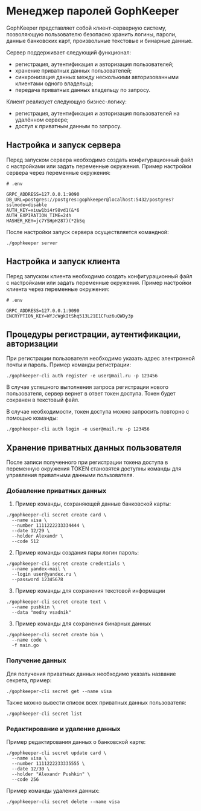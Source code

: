 
# Менеджер паролей GophKeeper

GophKeeper представляет собой клиент-серверную систему, позволяющую пользователю безопасно хранить
логины, пароли, данные банковских карт, произвольные текстовые и бинарные данные.

Сервер поддерживает следующий функционал:
 * регистрация, аутентификация и авторизация пользователей;
 * хранение приватных данных пользователей;
 * синхронизация данных между несколькими авторизованными клиентами одного владельца;
 * передача приватных данных владельцу по запросу.

Клиент реализует следующую бизнес-логику:
 * регистрация, аутентификация и авторизация пользователей на удалённом сервере;
 * доступ к приватным данным по запросу.

## Настройка и запуск сервера

Перед запуском сервера необходимо создать конфигурационный файл с настройками
или задать переменные окружения. Пример настройки сервера через переменные окружения:

```
# .env

GRPC_ADDRESS=127.0.0.1:9090
DB_URL=postgres://postgres:gophkeeper@localhost:5432/postgres?sslmode=disable
AUTH_KEY=xiuw1bi4r98vd1(&*6
AUTH_EXPIRATION_TIME=24h
HASHER_KEY=jc7YSHpH287)(*2bSq
```

После настройки запуск сервера осуществляется командной:

```
./gophkeeper server
```

## Настройка и запуск клиента

Перед запуском клиента необходимо создать конфигурационный файл с настройками
или задать переменные окружения. Пример настройки клиента через переменные окружения:

```
# .env

GRPC_ADDRESS=127.0.0.1:9090
ENCRYPTION_KEY=WYJcWgkItShq513L21E1CFuz6uQWDy3p
```

## Процедуры регистрации, аутентификации, авторизации

При регистрации пользователя необходимо указать адрес электронной почты и пароль.
Пример команды регистрации:

```
./gophkeeper-cli auth register -e user@mail.ru -p 123456
```

В случае успешного выполнения запроса регистрации нового пользователя,
сервер вернет в ответ токен доступа.
Токен будет сохранен в текстовый файл.

В случае необходимости, токен доступа можно запросить повторно с помощью команды:

```
./gophkeeper-cli auth login -e user@mail.ru -p 123456
```

## Хранение приватных данных пользователя

После записи полученного при регистрации токена доступа в переменную окружения TOKEN
становятся доступны команды для управления приватными данными пользователя.

### Добавление приватных данных

1. Пример команды, сохраняющей данные банковской карты:

```
./gophkeeper-cli secret create card \
  --name visa \
  --number 1111222233334444 \
  --date 12/29 \
  --holder Alexandr \
  --code 512
```

2. Пример команды создания пары логин пароль:

```
./gophkeeper-cli secret create credentials \
  --name yandex-mail \
  --login user@yandex.ru \
  --password 12345678
```

3. Пример команды для сохранения текстовой информации

```
./gophkeeper-cli secret create text \
  --name pushkin \
  --data "medny vsadnik"
```

3. Пример команды для сохранения бинарных данных

```
./gophkeeper-cli secret create bin \
  --name code \
  -f main.go
```

### Получение данных

Для получения приватных данных необходимо указать название секрета, пример:

```
./gophkeeper-cli secret get --name visa
```

Также можно вывести список всех приватных данных пользователя:

```
./gophkeeper-cli secret list
```

### Редактирование и удаление данных

Пример редактирования данных о банковской карте:

```
./gophkeeper-cli secret update card \
  --name visa \
  --number 1111222233335555 \
  --date 12/30 \
  --holder "Alexandr Pushkin" \
  --code 256
```

Пример команды удаления данных:

```
./gophkeeper-cli secret delete --name visa
```
